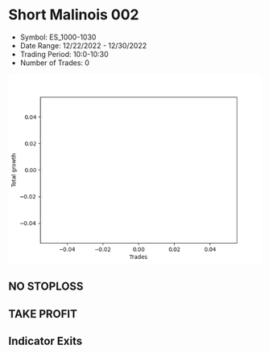 # Short Malinois 002 
- Symbol: ES_1000-1030
- Date Range: 12/22/2022 - 12/30/2022
- Trading Period: 10:0-10:30
- Number of Trades: 0

![Plot](ShortMalinois002ES_1000-1030.png)
## NO STOPLOSS














## TAKE PROFIT











## Indicator Exits

